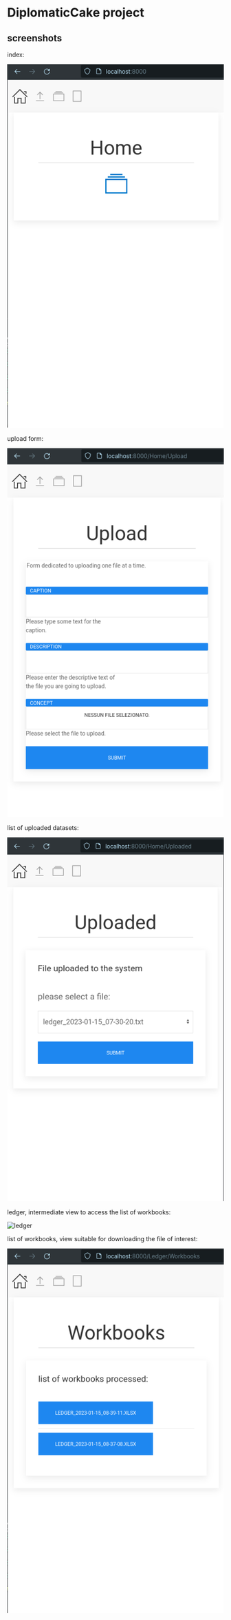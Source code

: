 # DiplomaticCake project

## screenshots

index:

![home page](https://github.com/paolomococci/mocaccino/blob/main/screenshots/DiplomaticCake/DiplomaticCake-Home.png)

upload form:

![upload form](https://github.com/paolomococci/mocaccino/blob/main/screenshots/DiplomaticCake/DiplomaticCake-Upload.png)

list of uploaded datasets:

![list of uploaded datasets](https://github.com/paolomococci/mocaccino/blob/main/screenshots/DiplomaticCake/DiplomaticCake-Uploaded.png)

ledger, intermediate view to access the list of workbooks:

![ledger](https://github.com/paolomococci/mocaccino/blob/main/screenshots/DiplomaticCake/DiplomaticCake-Ledger.pngv)

list of workbooks, view suitable for downloading the file of interest:

![home page](https://github.com/paolomococci/mocaccino/blob/main/screenshots/DiplomaticCake/DiplomaticCake-Workbooks.png)
